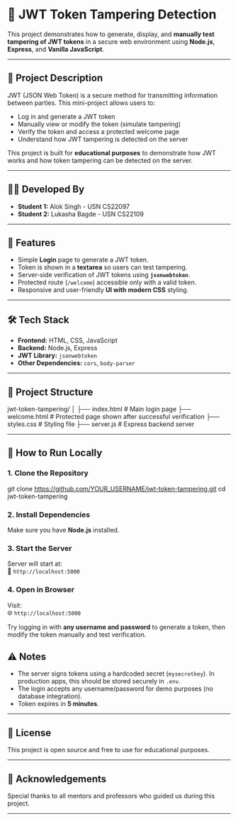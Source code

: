 # 🔐 JWT Token Tampering Detection

This project demonstrates how to generate, display, and **manually test tampering of JWT tokens** in a secure web environment using **Node.js**, **Express**, and **Vanilla JavaScript**.

---

## 📌 Project Description

JWT (JSON Web Token) is a secure method for transmitting information between parties. This mini-project allows users to:

- Log in and generate a JWT token
- Manually view or modify the token (simulate tampering)
- Verify the token and access a protected welcome page
- Understand how JWT tampering is detected on the server

This project is built for **educational purposes** to demonstrate how JWT works and how token tampering can be detected on the server.

---

## 🧑‍💻 Developed By

- **Student 1:** Alok Singh - USN CS22097
- **Student 2:** Lukasha Bagde - USN CS22109

---

## 🚀 Features

- Simple **Login** page to generate a JWT token.
- Token is shown in a **textarea** so users can test tampering.
- Server-side verification of JWT tokens using **`jsonwebtoken`**.
- Protected route (`/welcome`) accessible only with a valid token.
- Responsive and user-friendly **UI with modern CSS** styling.

---

## 🛠️ Tech Stack

- **Frontend:** HTML, CSS, JavaScript
- **Backend:** Node.js, Express
- **JWT Library:** `jsonwebtoken`
- **Other Dependencies:** `cors`, `body-parser`

---

## 📂 Project Structure

jwt-token-tampering/
│
├── index.html # Main login page
├── welcome.html # Protected page shown after successful verification
├── styles.css # Styling file
├── server.js # Express backend server


---

## 🧪 How to Run Locally

### 1. Clone the Repository

git clone https://github.com/YOUR_USERNAME/jwt-token-tampering.git
cd jwt-token-tampering


### 2. Install Dependencies

Make sure you have **Node.js** installed.


### 3. Start the Server


Server will start at:  
📍 `http://localhost:5000`

### 4. Open in Browser

Visit:  
🌐 `http://localhost:5000`

Try logging in with **any username and password** to generate a token, then modify the token manually and test verification.

## ⚠️ Notes

- The server signs tokens using a hardcoded secret (`mysecretkey`). In production apps, this should be stored securely in `.env`.
- The login accepts any username/password for demo purposes (no database integration).
- Token expires in **5 minutes**.

---

## 📃 License

This project is open source and free to use for educational purposes.

---

## 🙌 Acknowledgements

Special thanks to all mentors and professors who guided us during this project.

---

